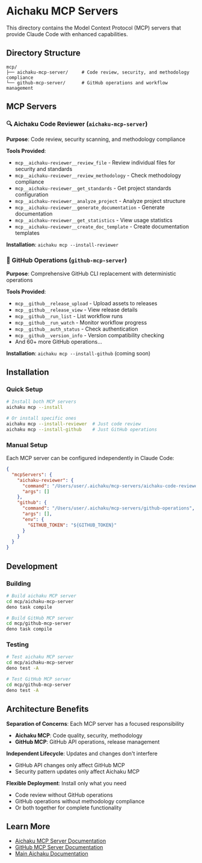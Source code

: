 # Aichaku MCP Servers

This directory contains the Model Context Protocol (MCP) servers that provide Claude Code with enhanced capabilities.

## Directory Structure

```
mcp/
├── aichaku-mcp-server/     # Code review, security, and methodology compliance
└── github-mcp-server/      # GitHub operations and workflow management
```

## MCP Servers

### 🔍 Aichaku Code Reviewer (`aichaku-mcp-server`)

**Purpose**: Code review, security scanning, and methodology compliance

**Tools Provided**:
- `mcp__aichaku-reviewer__review_file` - Review individual files for security and standards
- `mcp__aichaku-reviewer__review_methodology` - Check methodology compliance
- `mcp__aichaku-reviewer__get_standards` - Get project standards configuration
- `mcp__aichaku-reviewer__analyze_project` - Analyze project structure
- `mcp__aichaku-reviewer__generate_documentation` - Generate documentation
- `mcp__aichaku-reviewer__get_statistics` - View usage statistics
- `mcp__aichaku-reviewer__create_doc_template` - Create documentation templates

**Installation**: `aichaku mcp --install-reviewer`

### 🐙 GitHub Operations (`github-mcp-server`)

**Purpose**: Comprehensive GitHub CLI replacement with deterministic operations

**Tools Provided**:
- `mcp__github__release_upload` - Upload assets to releases
- `mcp__github__release_view` - View release details
- `mcp__github__run_list` - List workflow runs
- `mcp__github__run_watch` - Monitor workflow progress
- `mcp__github__auth_status` - Check authentication
- `mcp__github__version_info` - Version compatibility checking
- And 60+ more GitHub operations...

**Installation**: `aichaku mcp --install-github` (coming soon)

## Installation

### Quick Setup
```bash
# Install both MCP servers
aichaku mcp --install

# Or install specific ones
aichaku mcp --install-reviewer  # Just code review
aichaku mcp --install-github    # Just GitHub operations
```

### Manual Setup
Each MCP server can be configured independently in Claude Code:

```json
{
  "mcpServers": {
    "aichaku-reviewer": {
      "command": "/Users/user/.aichaku/mcp-servers/aichaku-code-reviewer",
      "args": []
    },
    "github": {
      "command": "/Users/user/.aichaku/mcp-servers/github-operations",
      "args": [],
      "env": {
        "GITHUB_TOKEN": "${GITHUB_TOKEN}"
      }
    }
  }
}
```

## Development

### Building
```bash
# Build aichaku MCP server
cd mcp/aichaku-mcp-server
deno task compile

# Build GitHub MCP server  
cd mcp/github-mcp-server
deno task compile
```

### Testing
```bash
# Test aichaku MCP server
cd mcp/aichaku-mcp-server
deno test -A

# Test GitHub MCP server
cd mcp/github-mcp-server  
deno test -A
```

## Architecture Benefits

**Separation of Concerns**: Each MCP server has a focused responsibility
- **Aichaku MCP**: Code quality, security, methodology
- **GitHub MCP**: GitHub API operations, release management

**Independent Lifecycle**: Updates and changes don't interfere
- GitHub API changes only affect GitHub MCP
- Security pattern updates only affect Aichaku MCP

**Flexible Deployment**: Install only what you need
- Code review without GitHub operations
- GitHub operations without methodology compliance
- Or both together for complete functionality

## Learn More

- [Aichaku MCP Server Documentation](./aichaku-mcp-server/README.md)
- [GitHub MCP Server Documentation](./github-mcp-server/README.md)
- [Main Aichaku Documentation](../docs/README.md)